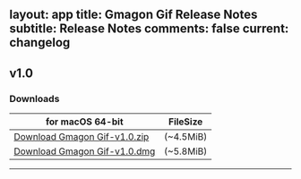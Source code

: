 layout: app
title: Gmagon Gif Release Notes
subtitle: Release Notes
comments: false
current: changelog
---

## v1.0
<script> GmagonUtils.$verNote('2017-06-20')</script>

### Downloads

for macOS 64-bit | FileSize
------------------------------ | -------------------------
[Download Gmagon Gif-v1.0.zip](http://www.filefactory.com/file/2uy70ivs0tgl/Gmagon_Gif.zip)    | (~4.5MiB)
[Download Gmagon Gif-v1.0.dmg](http://www.filefactory.com/file/3i74uv52yad9/Gmagon-Gif-1.0.dmg)    | (~5.8MiB)

---
